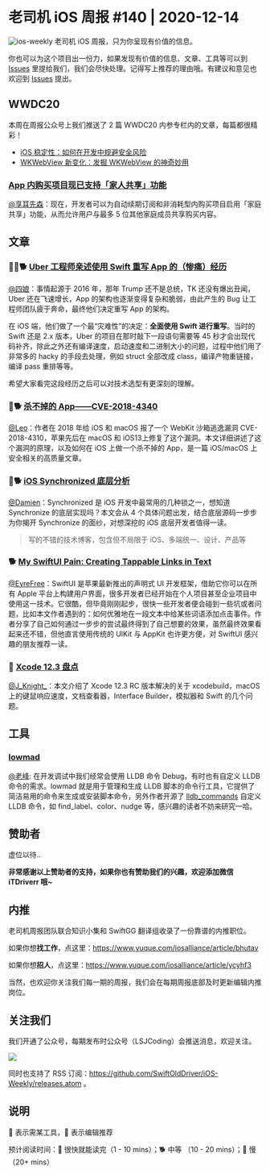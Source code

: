 # 老司机 iOS 周报 #140 | 2020-12-14

![ios-weekly](https://github.com/SwiftOldDriver/iOS-Weekly/blob/master/assets/ios-weekly.png?raw=true)
老司机 iOS 周报，只为你呈现有价值的信息。

你也可以为这个项目出一份力，如果发现有价值的信息、文章、工具等可以到 [Issues](https://github.com/SwiftOldDriver/iOS-Weekly/issues) 里提给我们，我们会尽快处理。记得写上推荐的理由哦。有建议和意见也欢迎到 [Issues](https://github.com/SwiftOldDriver/iOS-Weekly/issues) 提出。

## WWDC20

本周在周报公众号上我们推送了 2 篇 WWDC20 内参专栏内的文章，每篇都很精彩！

- [iOS 稳定性：如何在开发中规避安全风险](https://mp.weixin.qq.com/s/Khmpba8XBxbcf6Cq7zc5ZQ)
- [WKWebView 新变化：发掘 WKWebView 的神奇妙用](https://mp.weixin.qq.com/s/NcMo6uStNrdLJvVGfL1TNw)

### [App 内购买项目现已支持「家人共享」功能](https://developer.apple.com/cn/news/?id=4zbvn7u9)

 [@享耳先森](https://github.com/iblacksun)：现在，开发者可以为自动续期订阅和非消耗型内购买项目启用「家庭共享」功能，从而允许用户与最多 5 位其他家庭成员共享购买内容。

## 文章

### 🌟🚧🐕 [Uber 工程师亲述使用 Swift 重写 App 的（惨痛）经历](https://threadreaderapp.com/thread/1336890442768547845.html)

[@四娘](https://kemchenj.github.io/)：事情起源于 2016 年，那年 Trump 还不是总统，TK 还没有爆出丑闻，Uber 还在飞速增长，App 的架构也逐渐变得复杂和脆弱，由此产生的 Bug 让工程师团队疲于奔命，最终他们决定重写 App 的架构。

在 iOS 端，他们做了一个最“灾难性”的决定：**全面使用 Swift 进行重写**。当时的 Swift 还是 2.x 版本，Uber 的项目在那时敲下一段语句需要等 45 秒才会出现代码补齐，除此之外还有编译速度，启动速度和二进制大小的问题，过程中他们用了非常多的 hacky 的手段去处理，例如 struct 全部改成 class，编译产物重链接，编译 pass 重排等等。

希望大家看完这段经历之后可以对技术选型有更深刻的理解。

### 🌟🐕 [杀不掉的 App——CVE-2018-4340](https://mp.weixin.qq.com/s/tnupXwfR5EDhZif7t9vR1w)

 [@Leo](https://github.com/leomobiledeveloper)：作者在 2018 年给 iOS 和 macOS 报了一个 WebKit 沙箱逃逸漏洞 CVE-2018-4310，苹果先后在 macOS 和 iOS13上修复了这个漏洞。本文详细讲述了这个漏洞的原理，以及如何在 iOS 上做一个杀不掉的 App，是一篇 iOS/macOS 上安全相关的高质量文章。

### 🌟🐕 [iOS Synchronized 底层分析](https://juejin.cn/post/6903421773232996365)

 [@Damien](https://github.com/ZengyiMa)：Synchronized 是 iOS 开发中最常用的几种锁之一，想知道 Synchronize 的底层实现吗？本文会从 4 个具体问题出发，结合底层源码一步步为你揭开 Synchronize 的面纱，对想深挖的 iOS 底层开发者值得一读。

> 写的不错的技术博客，包含但不局限于 iOS、多端统一、设计、产品等

### 🐕 [My SwiftUI Pain: Creating Tappable Links in Text](https://medium.com/better-programming/swiftui-pain-links-in-text-b31319783c9e)

 [@EyreFree](https://github.com/EyreFree)：SwiftUI 是苹果最新推出的声明式 UI 开发框架，借助它你可以在所有 Apple 平台上构建用户界面，很多开发者已经开始在个人项目甚至企业项目中使用这一技术。它很酷，但毕竟刚刚起步，很快一些开发者便会碰到一些坑或者问题，比如本文作者遇到的：如何优雅地在一段文本中给某些词语添加点击事件。作者分享了自己如何通过一步步的尝试最终得到了自己想要的效果，虽然最终效果看起来还不错，但他直言使用传统的 UIKit 与 AppKit 也许更方便，对 SwiftUI 感兴趣的朋友推荐一读。

### 🐎 [Xcode 12.3 盘点](https://mp.weixin.qq.com/s/F_47HZZn74Jjd1q99WDCHA)

[@J_Knight_](https://github.com/knightsj)：本文介绍了 Xcode 12.3 RC 版本解决的关于 xcodebuild，macOS  上的键鼠响应速度，文档查看器，Interface Builder，模拟器和 Swift 的几个问题。

## 工具

### [lowmad](https://github.com/bangerang/lowmad)

[@老峰](https://github.com/GesanTung): 在开发调试中我们经常会使用 LLDB 命令 Debug，有时也有自定义 LLDB 命令的需求。lowmad 就是用于管理和生成 LLDB 脚本的命令行工具，它提供了简洁易用的命令来生成或安装脚本命令，另外作者开源了 [lldb_commands](https://github.com/bangerang/lldb_commands) 自定义 LLDB 命令，如 find_label、color、nudge 等，感兴趣的读者不妨来研究一哈。

## 赞助者

虚位以待..

**非常感谢以上赞助者的支持，如果你也有赞助我们的兴趣，欢迎添加微信 iTDriverr 哦~**

## 内推

老司机周报团队联合知识小集和 SwiftGG 翻译组收录了一份靠谱的内推职位。

如果你想**找工作**，点这里：https://www.yuque.com/iosalliance/article/bhutav

如果你想**招人**，点这里：https://www.yuque.com/iosalliance/article/ycyhf3

当然，也欢迎你关注我们每一期的周报，我们会在每期周报底部及时更新编辑内推岗位。

## 关注我们

我们开通了公众号，每期发布时公众号（LSJCoding）会推送消息，欢迎关注。

![](https://github.com/SwiftOldDriver/iOS-Weekly/blob/master/assets/qrcode_for_wechat.jpg?raw=true)

同时也支持了 RSS 订阅：https://github.com/SwiftOldDriver/iOS-Weekly/releases.atom 。

## 说明

🚧 表示需某工具，🌟 表示编辑推荐

预计阅读时间：🐎 很快就能读完（1 - 10 mins）；🐕 中等 （10 - 20 mins）；🐢 慢（20+ mins）
